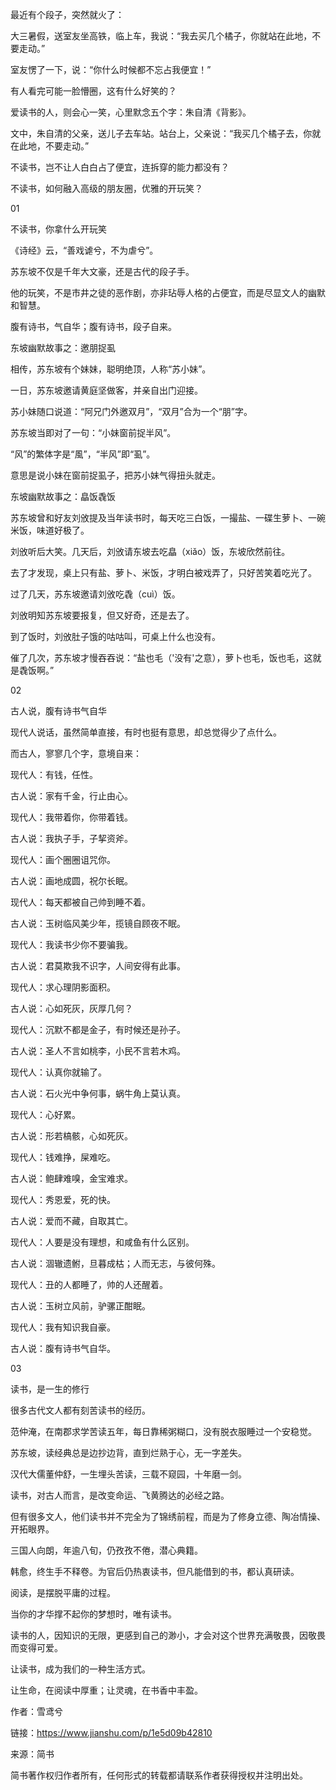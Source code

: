 最近有个段子，突然就火了：

大三暑假，送室友坐高铁，临上车，我说：“我去买几个橘子，你就站在此地，不要走动。”

室友愣了一下，说：“你什么时候都不忘占我便宜！”

有人看完可能一脸懵圈，这有什么好笑的？

爱读书的人，则会心一笑，心里默念五个字：朱自清《背影》。

文中，朱自清的父亲，送儿子去车站。站台上，父亲说：“我买几个橘子去，你就在此地，不要走动。”

不读书，岂不让人白白占了便宜，连拆穿的能力都没有？

不读书，如何融入高级的朋友圈，优雅的开玩笑？

01

不读书，你拿什么开玩笑

《诗经》云，“善戏谑兮，不为虐兮”。

苏东坡不仅是千年大文豪，还是古代的段子手。

他的玩笑，不是市井之徒的恶作剧，亦非玷辱人格的占便宜，而是尽显文人的幽默和智慧。

腹有诗书，气自华；腹有诗书，段子自来。



东坡幽默故事之：邀朋捉虱

相传，苏东坡有个妹妹，聪明绝顶，人称“苏小妹”。

一日，苏东坡邀请黄庭坚做客，并亲自出门迎接。

苏小妹随口说道：“阿兄门外邀双月”，“双月”合为一个“朋”字。

苏东坡当即对了一句：“小妹窗前捉半风”。

“风”的繁体字是“風”，“半风”即“虱”。

意思是说小妹在窗前捉虱子，把苏小妹气得扭头就走。

东坡幽默故事之：皛饭毳饭

苏东坡曾和好友刘攽提及当年读书时，每天吃三白饭，一撮盐、一碟生萝卜、一碗米饭，味道好极了。

刘攽听后大笑。几天后，刘攽请东坡去吃皛（xiǎo）饭，东坡欣然前往。

去了才发现，桌上只有盐、萝卜、米饭，才明白被戏弄了，只好苦笑着吃光了。

过了几天，苏东坡邀请刘攽吃毳（cuì）饭。

刘攽明知苏东坡要报复，但又好奇，还是去了。

到了饭时，刘攽肚子饿的咕咕叫，可桌上什么也没有。

催了几次，苏东坡才慢吞吞说：“盐也毛（'没有'之意），萝卜也毛，饭也毛，这就是毳饭啊。”



02

古人说，腹有诗书气自华

现代人说话，虽然简单直接，有时也挺有意思，却总觉得少了点什么。

而古人，寥寥几个字，意境自来：

现代人：有钱，任性。

古人说：家有千金，行止由心。

现代人：我带着你，你带着钱。

古人说：我执子手，子挈资斧。

现代人：画个圈圈诅咒你。

古人说：画地成圆，祝尔长眠。

现代人：每天都被自己帅到睡不着。

古人说：玉树临风美少年，揽镜自顾夜不眠。

现代人：我读书少你不要骗我。

古人说：君莫欺我不识字，人间安得有此事。



现代人：求心理阴影面积。

古人说：心如死灰，灰厚几何？

现代人：沉默不都是金子，有时候还是孙子。

古人说：圣人不言如桃李，小民不言若木鸡。

现代人：认真你就输了。

古人说：石火光中争何事，蜗牛角上莫认真。

现代人：心好累。

古人说：形若槁骸，心如死灰。

现代人：钱难挣，屎难吃。

古人说：鲍肆难嗅，金宝难求。

现代人：秀恩爱，死的快。

古人说：爱而不藏，自取其亡。

现代人：人要是没有理想，和咸鱼有什么区别。

古人说：涸辙遗鲋，旦暮成枯；人而无志，与彼何殊。

现代人：丑的人都睡了，帅的人还醒着。

古人说：玉树立风前，驴骡正酣眠。

现代人：我有知识我自豪。

古人说：腹有诗书气自华。



03

读书，是一生的修行

很多古代文人都有刻苦读书的经历。

范仲淹，在南郡求学苦读五年，每日靠稀粥糊口，没有脱衣服睡过一个安稳觉。

苏东坡，读经典总是边抄边背，直到烂熟于心，无一字差失。

汉代大儒董仲舒，一生埋头苦读，三载不窥园，十年磨一剑。

读书，对古人而言，是改变命运、飞黄腾达的必经之路。

但有很多文人，他们读书并不完全为了锦绣前程，而是为了修身立德、陶冶情操、开拓眼界。

三国人向朗，年逾八旬，仍孜孜不倦，潜心典籍。

韩愈，终生手不释卷。为官后仍热衷读书，但凡能借到的书，都认真研读。



阅读，是摆脱平庸的过程。

当你的才华撑不起你的梦想时，唯有读书。

读书的人，因知识的无限，更感到自己的渺小，才会对这个世界充满敬畏，因敬畏而变得可爱。

让读书，成为我们的一种生活方式。

让生命，在阅读中厚重；让灵魂，在书香中丰盈。

作者：雪鸢兮

链接：https://www.jianshu.com/p/1e5d09b42810

来源：简书

简书著作权归作者所有，任何形式的转载都请联系作者获得授权并注明出处。